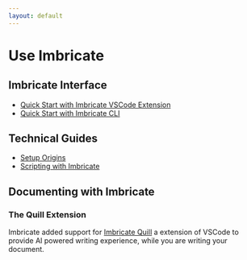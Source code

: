```yaml
---
layout: default
---
```


# Use Imbricate

## Imbricate Interface

- [Quick Start with Imbricate VSCode Extension](/use/vscode)
- [Quick Start with Imbricate CLI](/use/cli)

## Technical Guides

- [Setup Origins](/use/origins)
- [Scripting with Imbricate](/use/script)

## Documenting with Imbricate

### The Quill Extension

Imbricate added support for [Imbricate Quill](https://marketplace.visualstudio.com/items?itemName=imbricate.imbricate-quill) a extension of VSCode to provide AI powered writing experience, while you are writing your document.
